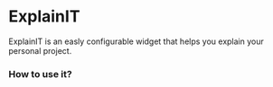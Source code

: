 # ExplainIT
ExplainIT is an easly configurable widget that helps you explain your personal project.

### How to use it?

